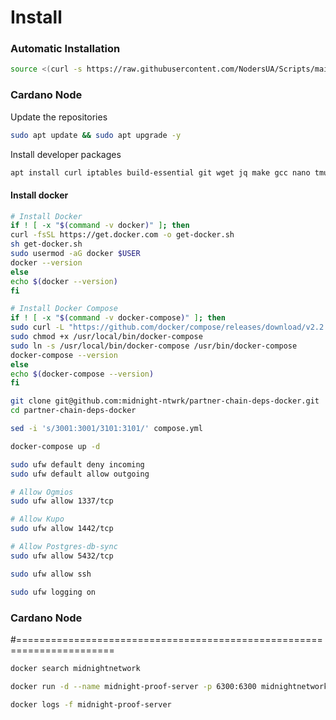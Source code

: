 # Install

### Automatic Installation

```bash
source <(curl -s https://raw.githubusercontent.com/NodersUA/Scripts/main/midnight)
```

### Cardano Node

Update the repositories

```bash
sudo apt update && sudo apt upgrade -y
```

Install developer packages

```bash
apt install curl iptables build-essential git wget jq make gcc nano tmux htop nvme-cli pkg-config libssl-dev libleveldb-dev tar clang bsdmainutils ncdu unzip libleveldb-dev chrony -y
```

#### Install docker <a href="#install-docker" id="install-docker"></a>

```bash
# Install Docker
if ! [ -x "$(command -v docker)" ]; then
curl -fsSL https://get.docker.com -o get-docker.sh
sh get-docker.sh
sudo usermod -aG docker $USER
docker --version
else
echo $(docker --version)
fi
```

```bash
# Install Docker Compose
if ! [ -x "$(command -v docker-compose)" ]; then
sudo curl -L "https://github.com/docker/compose/releases/download/v2.2.3/docker-compose-$(uname -s)-$(uname -m)" -o /usr/local/bin/docker-compose 
sudo chmod +x /usr/local/bin/docker-compose 
sudo ln -s /usr/local/bin/docker-compose /usr/bin/docker-compose
docker-compose --version
else
echo $(docker-compose --version)
fi
```

```bash
git clone git@github.com:midnight-ntwrk/partner-chain-deps-docker.git
cd partner-chain-deps-docker
```

```bash
sed -i 's/3001:3001/3101:3101/' compose.yml
```

```bash
docker-compose up -d
```

```bash
sudo ufw default deny incoming
sudo ufw default allow outgoing

# Allow Ogmios
sudo ufw allow 1337/tcp

# Allow Kupo
sudo ufw allow 1442/tcp

# Allow Postgres-db-sync
sudo ufw allow 5432/tcp

sudo ufw allow ssh

sudo ufw logging on
```

### Cardano Node













\#=======================================================================



```bash
docker search midnightnetwork
```

```bash
docker run -d --name midnight-proof-server -p 6300:6300 midnightnetwork/proof-server -- 'midnight-proof-server --network testnet'
```

```bash
docker logs -f midnight-proof-server
```
